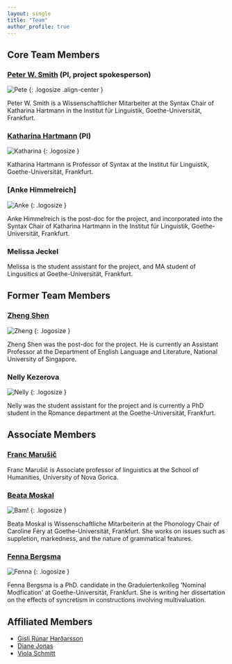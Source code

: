 ```yaml
---
layout: single
title: "Team"
author_profile: true
---
```


## Core Team Members

### [Peter W. Smith](http://user.uni-frankfurt.de/~psmith) (PI, project spokesperson)

![Pete](/assets/images/pete_nz2.jpg)
{: .logosize .align-center }

Peter W. Smith is a Wissenschaftlicher Mitarbeiter at the Syntax Chair of Katharina Hartmann in the Institut für Linguistik, Goethe-Universität, Frankfurt.

### [Katharina Hartmann](https://www.uni-frankfurt.de/58779047/Hartmann_Syntax) (PI)

![Katharina](/assets/images/katharina.jpg)
{: .logosize }

Katharina Hartmann is Professor of Syntax at the Institut für Linguistik, Goethe-Universität, Frankfurt.

### [Anke Himmelreich]


![Anke](/assets/images/anke.jpg)
{: .logosize }

Anke Himmelreich is the post-doc for the project, and incorporated into the Syntax Chair of Katharina Hartmann in the Institut für Linguistik, Goethe-Universität, Frankfurt.

### Melissa Jeckel

Melissa is the student assistant for the project, and MA student of Lingusitics at Goethe-Universität, Frankfurt.

## Former Team Members

### [Zheng Shen](https://zheng-shen.github.io/)


![Zheng](/assets/images/zheng.jpg)
{: .logosize }

Zheng Shen was the post-doc for the project. He is currently an Assistant Professor at the Department of English Language and Literature, National University of Singapore.

### Nelly Kezerova

![Nelly](/assets/images/nelly.jpg)
{: .logosize }

Nelly was the student assistant for the project and is currently a PhD student in the Romance department at the Goethe-Universität, Frankfurt.

## Associate Members

### [Franc Marušič](http://www.ung.si/~fmarusic/index2.html)

Franc Marušič is Associate professor of linguistics at the School of Humanities, University of Nova Gorica.

### [Beata Moskal](http://user/uni-frankfurt.de/~moskal)
 
![Bam!](/assets/images/bampic.jpg)
{: .logosize }

Beata Moskal is Wissenschaftliche Mitarbeiterin at the Phonology Chair of Caroline Féry at Goethe-Universität, Frankfurt.
She works on issues such as suppletion, markedness, and the nature of grammatical features.

### [Fenna Bergsma](http://user.uni-frankfurt.de/~bergsma)

![Fenna](/assets/images/fenna.jpg)
{: .logosize }

Fenna Bergsma is a PhD. candidate in the Graduiertenkolleg 'Nominal Modfication' at Goethe-Universität, Frankfurt.
She is writing her dissertation on the effects of syncretism in constructions involving multivaluation.



## Affiliated Members

+ [Gisli Rúnar Harðarsson](https://gislihardarson.wordpress.com/)
+ [Diane Jonas](https://www.uni-frankfurt.de/43186356/Jonas)
+ [Viola Schmitt](https://www.univie.ac.at/germanistik/viola-schmitt)

